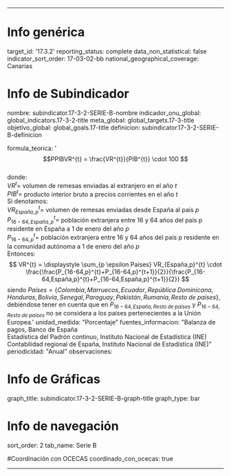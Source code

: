 ---

# Info genérica
target_id: '17.3.2'
reporting_status: complete
data_non_statistical: false
indicator_sort_order: 17-03-02-bb
national_geographical_coverage: Canarias

# Info de Subindicador
nombre: subindicator.17-3-2-SERIE-B-nombre
indicador_onu_global: global_indicators.17-3-2-title
meta_global: global_targets.17-3-title
objetivo_global: global_goals.17-title
definicion: subindicator.17-3-2-SERIE-B-definicion

formula_teorica: '$$PPIBVR^{t} = \frac{VR^{t}}{PIB^{t}} \cdot 100 $$ <br>
donde: <br>
$VR^{t} =$ volumen de remesas enviadas al extranjero en el año $t$<br>
$PIB^{t} =$ producto interior bruto a precios corrientes en el año $t$<br>
Si denotamos:<br>
$VR_{España,p}^{t} =$ volumen de remesas enviadas desde España al país $p$<br>
$P_{16-64,España,p}^{t} =$ población extranjera entre 16 y 64 años del país p residente en España a 1 de enero del año $p$<br>
$P_{16-64,p}^{t} =$ población extranjera entre 16 y 64 años del país p residente en la comunidad autónoma a 1 de enero del año $p$<br>
Entonces: <br>
$$ VR^{t} = \displaystyle \sum_{p \epsilon Países} VR_{España,p}^{t} \cdot \frac{\frac{P_{16-64,p}^{t}+P_{16-64,p}^{t+1}}{2}}{\frac{P_{16-64,España,p}^{t}+P_{16-64,España,p}^{t+1}}{2}} $$
siendo $Países = \{Colombia, Marruecos, Ecuador, República\;Dominicana, Honduras, Bolivia, Senegal, Paraguay,Pakistán, Rumanía, Resto\;de\;países\}$, debiéndose tener en cuenta que en $P_{16-64,España,Resto\;de\;países}$ y $P_{16-64,Resto\;de\;países}$ no se considera a los países pertenecientes a la Unión Europea.'
unidad_medida: "Porcentaje"
fuentes_informacion: "Balanza de pagos, Banco de España<br>
Estadística del Padrón continuo, Instituto Nacional de Estadística (INE)<br>
Contabilidad regional de España, Instituto Nacional de Estadística (INE)"
periodicidad: "Anual"
observaciones:

# Info de Gráficas
graph_title: subindicator.17-3-2-SERIE-B-graph-title
graph_type: bar

# Info de navegación
sort_order: 2
tab_name: Serie B

#Coordinación con OCECAS
coordinado_con_ocecas: true

---